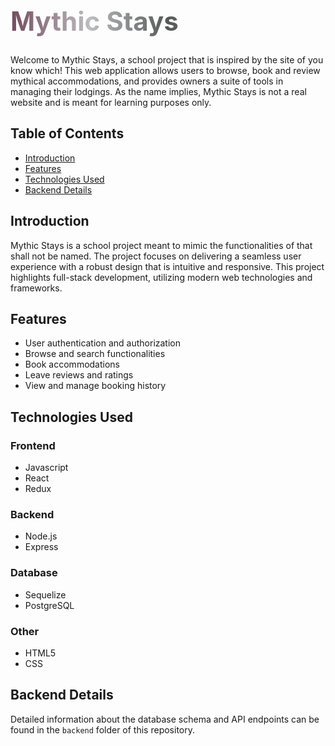 <h1 style="font-size: 3em; background: linear-gradient(to right, #734B5E, #BCBDC0, #565857, #8A8D91, #F5D3C8); -webkit-background-clip: text; color: transparent;">
  Mythic Stays
</h1>

Welcome to Mythic Stays, a school project that is inspired by the site of you know which! This web application allows users to browse, book and review mythical accommodations, and provides owners a suite of tools in managing their lodgings. As the name implies, Mythic Stays is not a real website and is meant for learning purposes only.

## Table of Contents
* [Introduction](#introduction)
* [Features](#features)
* [Technologies Used](#technologies-used)
* [Backend Details](#backend-details)

## Introduction
Mythic Stays is a school project meant to mimic the functionalities of that shall not be named. The project focuses on delivering a seamless user experience with a robust design that is intuitive and responsive. This project highlights full-stack development, utilizing modern web technologies and frameworks.

## Features
* User authentication and authorization
* Browse and search functionalities
* Book accommodations
* Leave reviews and ratings
* View and manage booking history

## Technologies Used
### Frontend
* Javascript
* React
* Redux
### Backend
* Node.js
* Express
### Database
* Sequelize
* PostgreSQL
### Other
* HTML5
* CSS

## Backend Details
Detailed information about the database schema and API endpoints can be found in the `backend` folder of this repository.
